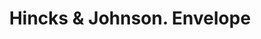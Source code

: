 ---
doi: 10.7916/D85H8T9R
date_other: '1887'
date_other_textual: '1887'
form: printed ephemera
genre:
- Envelopes
name:
- Hincks & Johnson
object_in_context_url: https://biggert.cul.columbia.edu/items/view/ave_biggert_00057
subject_hierarchical_geographic:
- Bridgeport, Connecticut, United States
subject_name:
- Hincks & Johnson
title: Hincks & Johnson. Envelope
sort_title: Hincks & Johnson. Envelope
call_number: ave_biggert_00057
coordinates:
- 41.186388888888885,-73.19555555555556
pid: ave_biggert_00057
identifiers: ave_biggert_00057
canvas_id: ldpd:395332
permalink: "/items/ave_biggert_00057/"
layout: iiif-image-page
---